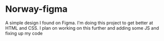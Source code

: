 # Norway-figma
A simple design I found on Figma. I'm doing this project to get better at HTML and CSS.
I plan on working on this further and adding some JS and fixing up my code
